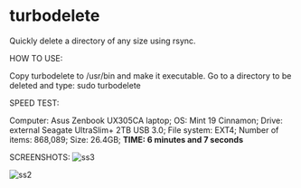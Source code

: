 # turbodelete
Quickly delete a directory of any size using rsync.

HOW TO USE:

Copy turbodelete to /usr/bin and make it executable.
Go to a directory to be deleted and type: sudo turbodelete

SPEED TEST:

Computer: Asus Zenbook UX305CA laptop;
OS: Mint 19 Cinnamon;
Drive: external Seagate UltraSlim+ 2TB USB 3.0;
File system: EXT4;
Number of items: 868,089;
Size: 26.4GB;
<b>TIME: 6 minutes and 7 seconds</b>

SCREENSHOTS:
![ss3](https://user-images.githubusercontent.com/26446962/46166183-cd74f800-c24f-11e8-9290-99a81b588664.png)

![ss2](https://user-images.githubusercontent.com/26446962/46165898-06609d00-c24f-11e8-8bca-f576c9aceff2.png)


